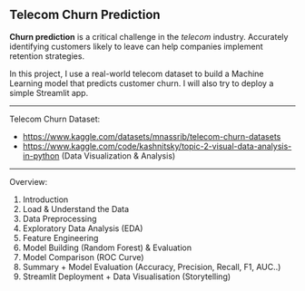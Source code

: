 ## Telecom Churn Prediction

**Churn prediction** is a critical challenge in the *telecom* industry. Accurately identifying customers likely to leave can help companies implement retention strategies. 

In this project, I use a real-world telecom dataset to build a Machine Learning model that predicts customer churn. I will also try to deploy a simple Streamlit app.

---
Telecom Churn Dataset:
- https://www.kaggle.com/datasets/mnassrib/telecom-churn-datasets
- https://www.kaggle.com/code/kashnitsky/topic-2-visual-data-analysis-in-python (Data Visualization & Analysis)
---
Overview:
1. Introduction
2. Load & Understand the Data
3. Data Preprocessing
4. Exploratory Data Analysis (EDA)
5. Feature Engineering
6. Model Building (Random Forest) & Evaluation
7. Model Comparison (ROC Curve)
8. Summary + Model Evaluation (Accuracy, Precision, Recall, F1, AUC..)
9. Streamlit Deployment + Data Visualisation (Storytelling)
   

